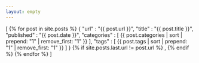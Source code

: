 ```yaml
---
layout: empty
---
```

[
    {% for post in site.posts %}
        {
            "url" : "{{ post.url }}",
            "title" : "{{ post.title }}",
            "published" : "{{ post.date }}",
            "categories" : [
                {{ post.categories | sort  | prepend: "1" | remove_first:  "1" }}
            ],
            "tags" : [
                {{ post.tags | sort | prepend: "1" | remove_first:  "1" }}
            ]
        }
        {% if site.posts.last.url != post.url %}
        ,
        {% endif %}
    {% endfor %}
]